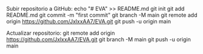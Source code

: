 Subir repositorio a GitHub:
echo "# EVA" >> README.md
git init
git add README.md
git commit -m "first commit"
git branch -M main
git remote add origin https://github.com/JxlxxAA7/EVA.git
git push -u origin main

Actualizar repositorio:
git remote add origin https://github.com/JxlxxAA7/EVA.git
git branch -M main
git push -u origin main
